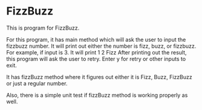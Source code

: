 # FizzBuzz
This is program for FizzBuzz.

For this program, it has main method which will ask the user to input the fizzbuzz number.
It will print out either the number is fizz, buzz, or fizzbuzz.
For example, if input is 3. 
It will print
1
2
Fizz
After printing out the result, this program will ask the user to retry. Enter y for retry or other inputs to exit.

It has fizzBuzz method where it figures out either it is Fizz, Buzz, FizzBuzz or just a regular number.

Also, there is a simple unit test if fizzBuzz method is working properly as well.

